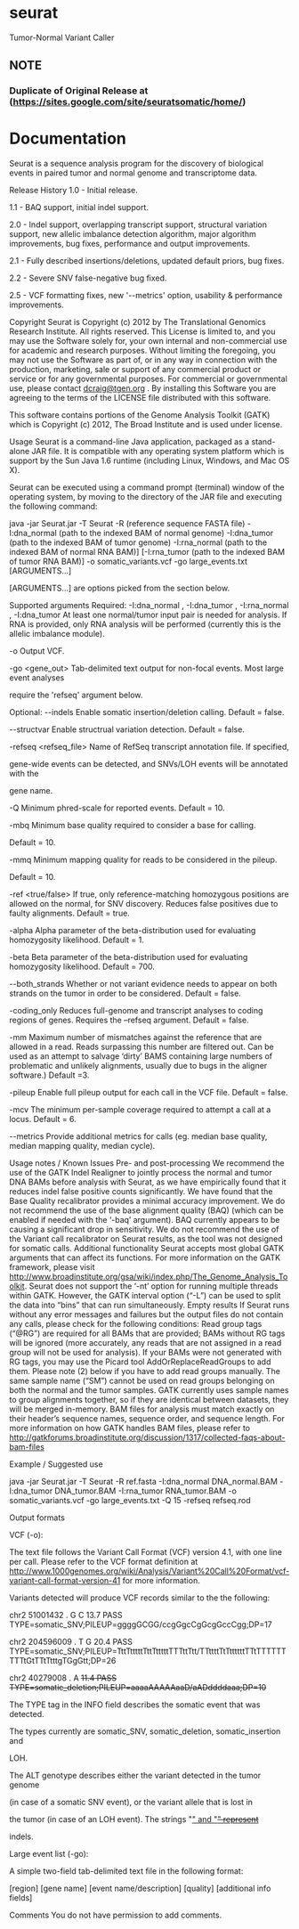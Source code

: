 # seurat
Tumor-Normal Variant Caller

## NOTE
### Duplicate of Original Release at (https://sites.google.com/site/seuratsomatic/home/)

# Documentation
Seurat is a sequence analysis program for the discovery of biological events in paired tumor and normal genome and transcriptome data.

Release History
1.0 -       Initial release.

1.1 -       BAQ support, initial indel support.

2.0 -       Indel support, overlapping transcript support, structural variation support, new allelic imbalance detection algorithm, major                algorithm improvements, bug fixes, performance and output improvements.

2.1 -       Fully described insertions/deletions, updated default priors, bug fixes.

2.2 -       Severe SNV false-negative bug fixed. 

2.5 -       VCF formatting fixes, new '--metrics' option, usability & performance improvements.

 

Copyright
Seurat is Copyright (c) 2012 by The Translational Genomics Research Institute. All rights reserved. This License is limited to, and you may use the Software solely for, your own internal and non-commercial use for academic and research purposes. Without limiting the foregoing, you may not use the Software as part of, or in any way in connection with the production, marketing, sale or support of any commercial product or service or for any governmental purposes. For commercial or governmental use, please contact dcraig@tgen.org . By installing this Software you are agreeing to the terms of the LICENSE file distributed with this software.

 This software contains portions of the Genome Analysis Toolkit (GATK) which is Copyright (c) 2012, The Broad Institute and is used under license.

 

Usage
Seurat is a command-line Java application, packaged as a stand-alone JAR file. It is compatible with any operating system platform which is support by the Sun Java 1.6 runtime (including Linux, Windows, and Mac OS X).

Seurat can be executed using a command prompt (terminal) window of the operating system, by moving to the directory of the JAR file and executing the following command:

 

java -jar Seurat.jar -T Seurat -R (reference sequence FASTA file) -I:dna_normal (path to the indexed BAM of normal genome) -I:dna_tumor (path to the indexed BAM of tumor genome) -I:rna_normal (path to the indexed BAM of normal RNA BAM)] [-I:rna_tumor (path to the indexed BAM of tumor RNA BAM)] -o somatic_variants.vcf -go large_events.txt [ARGUMENTS...]

 

[ARGUMENTS...] are options picked from the section below.

                                                    

Supported arguments
Required:
 -I:dna_normal , -I:dna_tumor , -I:rna_normal , -I:dna_tumor    At least one normal/tumor input pair is needed for analysis. If RNA is provided, only RNA analysis will be performed (currently this is the allelic imbalance module).

-o <out>    Output VCF.

-go <gene_out>    Tab-delimited text output for non-focal events. Most large event analyses

require the 'refseq' argument below.

 

Optional:
--indels    Enable somatic insertion/deletion calling. Default = false.

--structvar    Enable structrual variation detection. Default = false.

-refseq <refseq_file>    Name of RefSeq transcript annotation file. If specified,

gene-wide events can be detected, and SNVs/LOH events will be annotated with the

gene name.

-Q <integer>    Minimum phred-scale for reported events. Default = 10.

-mbq <integer>    Minimum base quality required to consider a base for calling.

Default = 10.

-mmq <integer>    Minimum mapping quality for reads to be considered in the pileup.

Default = 10.

-ref <true/false>    If true, only reference-matching homozygous positions  are allowed on the normal, for SNV discovery. Reduces false positives due to faulty alignments. Default = true.

-alpha <integer>    Alpha parameter of the beta-distribution used for evaluating homozygosity likelihood. Default = 1.

-beta <integer> Beta parameter of the beta-distribution used for evaluating homozygosity likelihood. Default = 700.

--both_strands Whether or not variant evidence needs to appear on both strands on the tumor in order to be considered. Default = false.

-coding_only Reduces full-genome and transcript analyses to coding regions of genes. Requires the –refseq argument. Default = false.

-mm Maximum number of mismatches against the reference that are allowed in a read. Reads surpassing this number are filtered out. Can be used as an attempt to salvage ‘dirty’ BAMS containing large numbers of problematic and unlikely alignments, usually due to bugs in the aligner software.) Default =3.

-pileup Enable full pileup output for each call in the VCF file. Default = false.

-mcv <integer> The minimum per-sample coverage required to attempt a call at a locus. Default = 6.

--metrics Provide additional metrics for calls (eg. median base quality, median mapping quality, median cycle).

Usage notes / Known Issues
 Pre- and post-processing
We recommend the use of the GATK Indel Realigner to jointly process the normal and tumor DNA BAMs before analysis with Seurat, as we have empirically found that it reduces indel false positive counts significantly.
 We have found that the Base Quality recalibrator provides a minimal accuracy improvement.
We do not recommend the use of the base alignment quality (BAQ) (which can be enabled if needed with the ‘-baq’ argument). BAQ currently appears to be causing a significant drop in sensitivity.
 We do not recommend the use of the Variant call recalibrator on Seurat results, as the tool was not designed for somatic calls.
Additional functionality
Seurat accepts most global GATK arguments that can affect its functions. For more information on the GATK framework, please visit http://www.broadinstitute.org/gsa/wiki/index.php/The_Genome_Analysis_Toolkit.
Seurat does not support the ‘-nt’ option for running multiple threads within GATK.  However, the GATK interval option (“-L”) can be used to split the data into “bins” that can run simultaneously.
Empty results
If Seurat runs without any error messages and failures but the output files do not contain any calls, please check for the following conditions:
Read group tags (“@RG”) are required for all BAMs that are provided; BAMs without RG tags will be ignored (more accurately, any reads that are not assigned in a read group will not be used for analysis). If your BAMs were not generated with RG tags, you may use the Picard tool AddOrReplaceReadGroups to add them.  Please note (2) below if you have to add read groups manually.
The same sample name (“SM”) cannot be used on read groups belonging on both the normal and the tumor samples. GATK currently uses sample names to group alignments together, so if they are identical between datasets, they will be merged in-memory.
BAM files for analysis must match exactly on their header’s sequence names, sequence order, and sequence length.
For more information on how GATK handles BAM files, please refer to http://gatkforums.broadinstitute.org/discussion/1317/collected-faqs-about-bam-files
 

Example / Suggested use
 

java -jar Seurat.jar -T Seurat -R ref.fasta -I:dna_normal DNA_normal.BAM -I:dna_tumor DNA_tumor.BAM -I:rna_tumor RNA_tumor.BAM -o somatic_variants.vcf -go large_events.txt -Q 15 -refseq refseq.rod

 

Output formats
 

VCF (-o):
 

The text file follows the Variant Call Format (VCF) version 4.1, with one line per call. Please refer to the VCF format definition at http://www.1000genomes.org/wiki/Analysis/Variant%20Call%20Format/vcf-variant-call-format-version-41 for more information.

 

Variants detected will produce VCF records similar to the the following:

 

chr2 51001432 . G C 13.7 PASS TYPE=somatic_SNV;PILEUP=ggggGCGG/ccgGgcCgGcgGccCgg;DP=17

chr2 204596009 . T G 20.4 PASS TYPE=somatic_SNV;PILEUP=TttTtttttTttTtttttTTTttTtt/TTttttTtTttttttTTtTTTTTTTTTtGtTTtTtttgTGgGtt;DP=26

chr2    40279008    .   A   <DEL>   11.4    PASS    TYPE=somatic_deletion;PILEUP=aaaaAAAAAaaD/aADddddaaa;DP=10

 

 

The TYPE tag in the INFO field describes the somatic event that was detected.

The types currently are somatic_SNV, somatic_deletion, somatic_insertion and

LOH.

 

The ALT genotype describes either the variant detected in the tumor genome

(in case of a somatic SNV event), or the variant allele that is lost in

the tumor (in case of an LOH event). The strings "<INS>" and "<DEL>" represent

indels.

 

Large event list (-go):
 

A simple two-field tab-delimited text file in the following format:

 

[region]    [gene name] [event name/description]    [quality]   [additional info fields]

Comments
You do not have permission to add comments.

